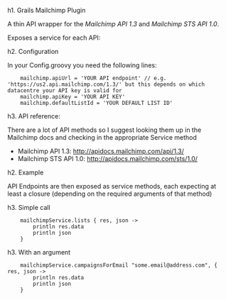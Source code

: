 h1. Grails Mailchimp Plugin

A thin API wrapper for the *Mailchimp API 1.3* and *Mailchimp STS API 1.0*.

Exposes a service for each API:

h2. Configuration

In your Config.groovy you need the following lines:

		mailchimp.apiUrl = 'YOUR API endpoint' // e.g. 'https://us2.api.mailchimp.com/1.3/' but this depends on which datacentre your API key is valid for
		mailchimp.apiKey = 'YOUR API KEY'
		mailchimp.defaultListId = 'YOUR DEFAULT LIST ID'

h3. API reference:

There are a lot of API methods so I suggest looking them up in the Mailchimp docs and checking in the appropriate Service method

 * Mailchimp API 1.3: http://apidocs.mailchimp.com/api/1.3/
 * Mailchimp STS API 1.0: http://apidocs.mailchimp.com/sts/1.0/

h2. Example

API Endpoints are then exposed as service methods, each expecting at least a closure (depending on the required arguments of that method)

h3. Simple call

		mailchimpService.lists { res, json ->
			println res.data
			println json
		}		

h3. With an argument

		mailchimpService.campaignsForEmail "some.email@address.com", { res, json ->
			println res.data
			println json
		}

